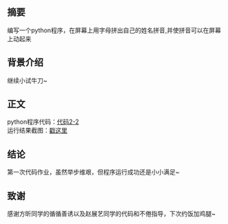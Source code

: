 ## 摘要  
编写一个python程序，在屏幕上用字母拼出自己的姓名拼音,并使拼音可以在屏幕上动起来
## 背景介绍
继续小试牛刀~
## 正文
python程序代码：[代码2-2]()\
运行结果截图：[戳这里]()

## 结论
第一次代码作业，虽然举步维艰，但程序运行成功还是小小满足~

## 致谢
感谢方昕同学的循循善诱以及赵展艺同学的代码和不倦指导，下次约饭加鸡腿~
